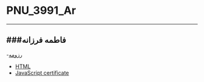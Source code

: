 # PNU_3991_Ar
---
###فاطمه فرزانه
---
 -[رزومه](https://github.com/fatemehfarzaneh/PNU_3991_Ar/blob/main/index.md)
- [HTML](https://github.com/fatemehfarzaneh/PNU_3991_Ar/blob/main/cert-1014-24305552.jpg )
 - [JavaScript certificate](https://github.com/fatemehfarzaneh/PNU_3991_Ar/blob/main/cert-24305552-1024.png)


